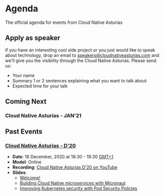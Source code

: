 # Agenda
The official agenda for events from Cloud Native Asturias

## Apply as speaker
If you have an interesting cool side project or you just would like to speak about technology, drop 
an email to [speakers@cloudnativeasturias.com](speakers@cloudnativeasturias.com) and we'll give you 
the visibility through the Cloud Native Asturias.
Please send us:
- Your name
- Summary 1 or 2 sentences explaining what you want to talk about
- Expected time for your talk

## Coming Next
### Cloud Native Asturias - JAN'21

## Past Events
### [Cloud Native Asturias - D'20](20201216.md)
- **Date**: 16 December, 2020 at 18:30 - 19:30 [GMT+1](https://www.timeanddate.com/worldclock/spain/madrid)
- **Model**: Online 
- **Recording**: [Cloud Native Asturias D'20 on YouTube](https://www.youtube.com/watch?v=ufDk1LGd3dw)
- **Slides**: 
  - [Welcome!](https://docs.google.com/presentation/d/1n532PY0aSukLcOzErAvnynomwl8BINBTTu3DD6NSr78/edit?usp=sharing)
  - [Building Cloud Native microservices with Micronaut](https://docs.google.com/presentation/d/1b0VEDyovW1uaoQCRkUT1gwPh6S4BZXQRMSTOMd3PwOo/edit#slide=id.gb10f10c126_0_1103)
  - [Improving Kubernetes security with Pod Security Policies](https://github.com/empathyco/ops-kubernetes-psp)

